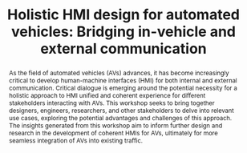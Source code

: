 ---
layout: publication
sitemap: false
title: "Holistic HMI design for automated vehicles: Bridging in-vehicle and external communication"
authors: Dong, H., Tran, T., Bazilinskyy, P., Hoggenmueller, M., Dey, D., Cazacu, S., Franssen, M., Gao, R.
pdf: dong2023holistic
image: dong2023holistic.jpg
display: Proceedings of AutomotiveUI. Ingolstadt, Germany
year: 2023
doi: 10.1145/3581961.3609837
abstract: "As the field of automated vehicles (AVs) advances, it has become increasingly critical to develop human-machine interfaces (HMI) for both internal and external communication. Critical dialogue is emerging around the potential necessity for a holistic approach to HMI unified and coherent experience for different stakeholders interacting with AVs. This workshop seeks to bring together designers, engineers, researchers, and other stakeholders to delve into relevant use cases, exploring the potential advantages and challenges of this approach. The insights generated from this workshop aim to inform further design and research in the development of coherent HMIs for AVs, ultimately for more seamless integration of AVs into existing traffic."
---